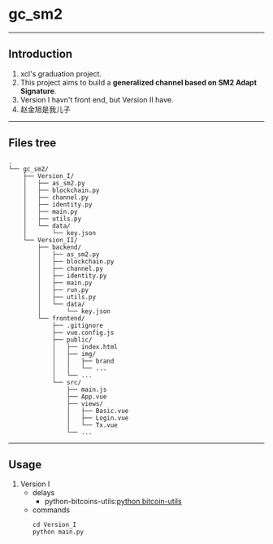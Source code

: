 # gc_sm2
---
## Introduction
1. xcl's graduation project.
2. This project aims to build a **generalized channel based on SM2 Adapt Signature**.
3. Version I havn't front end, but Version II have.
4. 赵金旭是我儿子
---
## Files tree
```
.
└── gc_sm2/
    ├── Version_I/
    │   ├── as_sm2.py
    │   ├── blockchain.py
    │   ├── channel.py
    │   ├── identity.py
    │   ├── main.py
    │   ├── utils.py  
    │   └── data/
    │       └── key.json
    └── Version_II/
        ├── backend/
        │   ├── as_sm2.py
        │   ├── blockchain.py
        │   ├── channel.py
        │   ├── identity.py
        │   ├── main.py
        │   ├── run.py
        │   ├── utils.py  
        │   └── data/
        │       └── key.json      
        └── frontend/
            ├── .gitignore
            ├── vue.config.js
            ├── public/
            │   ├── index.html
            │   ├── img/
            │   │   ├── brand
            │   │   └── ... 
            │   └── ... 
            └── src/
                ├── main.js
                ├── App.vue
                ├── views/
                │   ├── Basic.vue
                │   ├── Login.vue
                │   └── Tx.vue
                └── ...
```
---
## Usage
1. Version I
    - delays
        - python-bitcoins-utils:[python bitcoin-utils](https://github.com/karask/python-bitcoin-utils)
    - commands 
        ```
        cd Version_I
        python main.py
        ```
